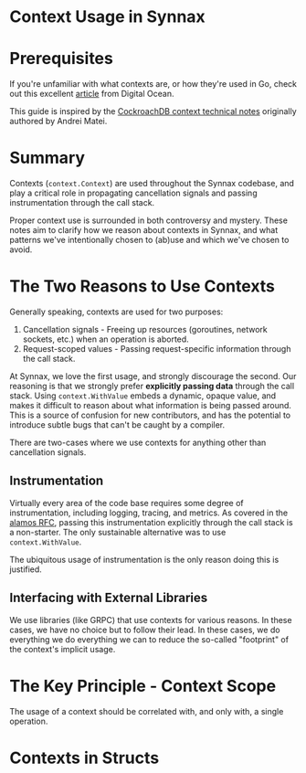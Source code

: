 # Context Usage in Synnax

# Prerequisites

If you're unfamiliar with what contexts are, or how they're used in Go, check out this
excellent [article](https://www.digitalocean.com/community/tutorials/how-to-use-contexts-in-go)
from Digital Ocean.

This guide is inspired by the [CockroachDB context technical notes](https://github.com/cockroachdb/cockroach/blob/ff2c4a3454a63bd74fe9a2feed53a7bdcfaf5191/docs/tech-notes/contexts.md)
originally authored by Andrei Matei.

# Summary

Contexts (`context.Context`) are used throughout the Synnax codebase, and play a critical
role in propagating cancellation signals and passing instrumentation through the call
stack.

Proper context use is surrounded in both controversy and mystery. These notes aim to clarify
how we reason about contexts in Synnax, and what patterns we've intentionally chosen to
(ab)use and which we've chosen to avoid.

# The Two Reasons to Use Contexts

Generally speaking, contexts are used for two purposes:

1. Cancellation signals - Freeing up resources (goroutines, network sockets, etc.) when an operation is aborted.
2. Request-scoped values - Passing request-specific information through the call stack.

At Synnax, we love the first usage, and strongly discourage the second. Our reasoning is that we strongly prefer
__explicitly passing data__ through the call stack. Using `context.WithValue` embeds a dynamic, opaque value, and makes
it difficult to reason about what information is being passed around. This is a source of confusion for new contributors,
and has the potential to introduce subtle bugs that can't be caught by a compiler.

There are two-cases where we use contexts for anything other than cancellation signals.

## Instrumentation

Virtually every area of the code base requires some degree of instrumentation, including logging, tracing, and metrics.
As covered in the [alamos RFC](/docs/tech/rfc/0011-230401-alamos-instrumentation.md), passing this instrumentation
explicitly through the call stack is a non-starter. The only sustainable alternative was to use `context.WithValue`.

The ubiquitous usage of instrumentation is the only reason doing this is justified.

## Interfacing with External Libraries

We use libraries (like GRPC) that use contexts for various reasons. In these cases, we have no choice but to follow their lead.
In these cases, we do everything we do everything we can to reduce the so-called "footprint" of the context's implicit usage.

# The Key Principle - Context Scope

The usage of a context should be correlated with, and only with, a single operation.

# Contexts in Structs


